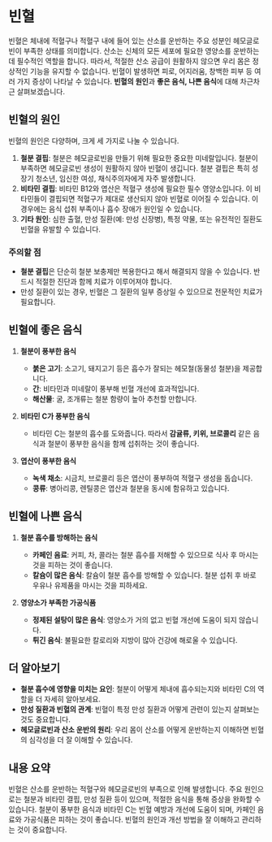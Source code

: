 # 빈혈

빈혈은 체내에 적혈구나 적혈구 내에 들어 있는 산소를 운반하는 주요 성분인 헤모글로빈이 부족한 상태를 의미합니다. 산소는 신체의 모든 세포에 필요한 영양소를 운반하는 데 필수적인 역할을 합니다. 따라서, 적절한 산소 공급이 원활하지 않으면 우리 몸은 정상적인 기능을 유지할 수 없습니다. 빈혈이 발생하면 피로, 어지러움, 창백한 피부 등 여러 가지 증상이 나타날 수 있습니다. **빈혈의 원인**과 **좋은 음식, 나쁜 음식**에 대해 차근차근 살펴보겠습니다.

## 빈혈의 원인

빈혈의 원인은 다양하며, 크게 세 가지로 나눌 수 있습니다.

1. **철분 결핍**: 철분은 헤모글로빈을 만들기 위해 필요한 중요한 미네랄입니다. 철분이 부족하면 헤모글로빈 생성이 원활하지 않아 빈혈이 생깁니다. 철분 결핍은 특히 성장기 청소년, 임신한 여성, 채식주의자에게 자주 발생합니다.
2. **비타민 결핍**: 비타민 B12와 엽산은 적혈구 생성에 필요한 필수 영양소입니다. 이 비타민들이 결핍되면 적혈구가 제대로 생산되지 않아 빈혈로 이어질 수 있습니다. 이 경우에는 음식 섭취 부족이나 흡수 장애가 원인일 수 있습니다.
3. **기타 원인**: 심한 출혈, 만성 질환(예: 만성 신장병), 특정 약물, 또는 유전적인 질환도 빈혈을 유발할 수 있습니다.

### 주의할 점

- **철분 결핍**은 단순히 철분 보충제만 복용한다고 해서 해결되지 않을 수 있습니다. 반드시 적절한 진단과 함께 치료가 이루어져야 합니다.
- 만성 질환이 있는 경우, 빈혈은 그 질환의 일부 증상일 수 있으므로 전문적인 치료가 필요합니다.

## 빈혈에 좋은 음식

1. **철분이 풍부한 음식**
   - **붉은 고기**: 소고기, 돼지고기 등은 흡수가 잘되는 헤모철(동물성 철분)을 제공합니다.
   - **간**: 비타민과 미네랄이 풍부해 빈혈 개선에 효과적입니다.
   - **해산물**: 굴, 조개류는 철분 함량이 높아 추천할 만합니다.

2. **비타민 C가 풍부한 음식**
   - 비타민 C는 철분의 흡수를 도와줍니다. 따라서 **감귤류, 키위, 브로콜리** 같은 음식과 철분이 풍부한 음식을 함께 섭취하는 것이 좋습니다.

3. **엽산이 풍부한 음식**
   - **녹색 채소**: 시금치, 브로콜리 등은 엽산이 풍부하여 적혈구 생성을 돕습니다.
   - **콩류**: 병아리콩, 렌틸콩은 엽산과 철분을 동시에 함유하고 있습니다.

## 빈혈에 나쁜 음식

1. **철분 흡수를 방해하는 음식**
   - **카페인 음료**: 커피, 차, 콜라는 철분 흡수를 저해할 수 있으므로 식사 후 마시는 것을 피하는 것이 좋습니다.
   - **칼슘이 많은 음식**: 칼슘이 철분 흡수를 방해할 수 있습니다. 철분 섭취 후 바로 우유나 유제품을 마시는 것을 피하세요.

2. **영양소가 부족한 가공식품**
   - **정제된 설탕이 많은 음식**: 영양소가 거의 없고 빈혈 개선에 도움이 되지 않습니다.
   - **튀긴 음식**: 불필요한 칼로리와 지방이 많아 건강에 해로울 수 있습니다.

## 더 알아보기

- **철분 흡수에 영향을 미치는 요인**: 철분이 어떻게 체내에 흡수되는지와 비타민 C의 역할을 더 자세히 알아보세요.
- **만성 질환과 빈혈의 관계**: 빈혈이 특정 만성 질환과 어떻게 관련이 있는지 살펴보는 것도 중요합니다.
- **헤모글로빈과 산소 운반의 원리**: 우리 몸이 산소를 어떻게 운반하는지 이해하면 빈혈의 심각성을 더 잘 이해할 수 있습니다.

## 내용 요약

빈혈은 산소를 운반하는 적혈구와 헤모글로빈의 부족으로 인해 발생합니다. 주요 원인으로는 철분과 비타민 결핍, 만성 질환 등이 있으며, 적절한 음식을 통해 증상을 완화할 수 있습니다. 철분이 풍부한 음식과 비타민 C는 빈혈 예방과 개선에 도움이 되며, 카페인 음료와 가공식품은 피하는 것이 좋습니다. 빈혈의 원인과 개선 방법을 잘 이해하고 관리하는 것이 중요합니다.